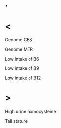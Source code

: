 # .

# <

Genome CBS

Genome MTR

Low intake of B6

Low intake of B9

Low intake of B12

# >

High urine homocysteine

Tall stature
